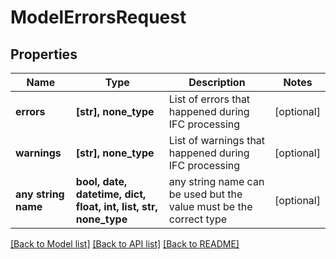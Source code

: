 # ModelErrorsRequest


## Properties
Name | Type | Description | Notes
------------ | ------------- | ------------- | -------------
**errors** | **[str], none_type** | List of errors that happened during IFC processing | [optional] 
**warnings** | **[str], none_type** | List of warnings that happened during IFC processing | [optional] 
**any string name** | **bool, date, datetime, dict, float, int, list, str, none_type** | any string name can be used but the value must be the correct type | [optional]

[[Back to Model list]](../README.md#documentation-for-models) [[Back to API list]](../README.md#documentation-for-api-endpoints) [[Back to README]](../README.md)


